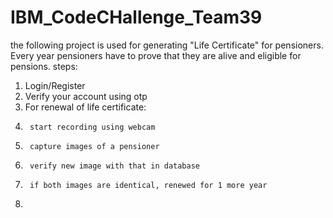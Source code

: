 # IBM_CodeCHallenge_Team39
the following project is used for generating "Life Certificate" for pensioners. Every year pensioners have to prove that they are alive and eligible for pensions. 
steps:
1. Login/Register 
2. Verify your account using otp 
3. For renewal of life certificate:
4.      start recording using webcam 
5.      capture images of a pensioner 
6.      verify new image with that in database 
7.      if both images are identical, renewed for 1 more year
8.      





